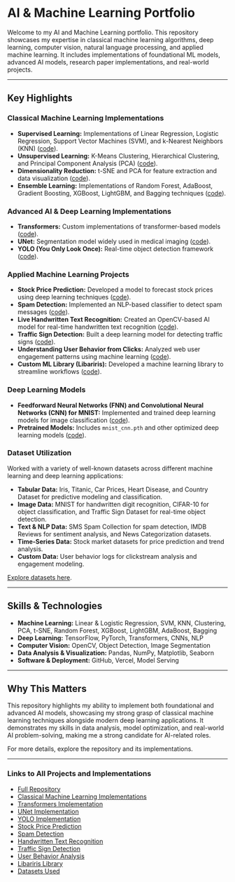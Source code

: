 # AI & Machine Learning Portfolio

Welcome to my AI and Machine Learning portfolio. This repository showcases my expertise in classical machine learning algorithms, deep learning, computer vision, natural language processing, and applied machine learning. It includes implementations of foundational ML models, advanced AI models, research paper implementations, and real-world projects.

---

## Key Highlights

### Classical Machine Learning Implementations
- **Supervised Learning:** Implementations of Linear Regression, Logistic Regression, Support Vector Machines (SVM), and k-Nearest Neighbors (KNN) ([code](link_here)).
- **Unsupervised Learning:** K-Means Clustering, Hierarchical Clustering, and Principal Component Analysis (PCA) ([code](link_here)).
- **Dimensionality Reduction:** t-SNE and PCA for feature extraction and data visualization ([code](link_here)).
- **Ensemble Learning:** Implementations of Random Forest, AdaBoost, Gradient Boosting, XGBoost, LightGBM, and Bagging techniques ([code](link_here)).

### Advanced AI & Deep Learning Implementations
- **Transformers:** Custom implementations of transformer-based models ([code](link_here)).
- **UNet:** Segmentation model widely used in medical imaging ([code](link_here)).
- **YOLO (You Only Look Once):** Real-time object detection framework ([code](link_here)).

### Applied Machine Learning Projects
- **Stock Price Prediction:** Developed a model to forecast stock prices using deep learning techniques ([code](link_here)).
- **Spam Detection:** Implemented an NLP-based classifier to detect spam messages ([code](link_here)).
- **Live Handwritten Text Recognition:** Created an OpenCV-based AI model for real-time handwritten text recognition ([code](link_here)).
- **Traffic Sign Detection:** Built a deep learning model for detecting traffic signs ([code](link_here)).
- **Understanding User Behavior from Clicks:** Analyzed web user engagement patterns using machine learning ([code](link_here)).
- **Custom ML Library (Libariris):** Developed a machine learning library to streamline workflows ([code](link_here)).

### Deep Learning Models
- **Feedforward Neural Networks (FNN) and Convolutional Neural Networks (CNN) for MNIST:** Implemented and trained deep learning models for image classification ([code](link_here)).
- **Pretrained Models:** Includes `mnist_cnn.pth` and other optimized deep learning models ([code](link_here)).

### Dataset Utilization
Worked with a variety of well-known datasets across different machine learning and deep learning applications:
- **Tabular Data:** Iris, Titanic, Car Prices, Heart Disease, and Country Dataset for predictive modeling and classification.
- **Image Data:** MNIST for handwritten digit recognition, CIFAR-10 for object classification, and Traffic Sign Dataset for real-time object detection.
- **Text & NLP Data:** SMS Spam Collection for spam detection, IMDB Reviews for sentiment analysis, and News Categorization datasets.
- **Time-Series Data:** Stock market datasets for price prediction and trend analysis.
- **Custom Data:** User behavior logs for clickstream analysis and engagement modeling.

[Explore datasets here](link_here).

---

## Skills & Technologies
- **Machine Learning:** Linear & Logistic Regression, SVM, KNN, Clustering, PCA, t-SNE, Random Forest, XGBoost, LightGBM, AdaBoost, Bagging
- **Deep Learning:** TensorFlow, PyTorch, Transformers, CNNs, NLP
- **Computer Vision:** OpenCV, Object Detection, Image Segmentation
- **Data Analysis & Visualization:** Pandas, NumPy, Matplotlib, Seaborn
- **Software & Deployment:** GitHub, Vercel, Model Serving

---

## Why This Matters
This repository highlights my ability to implement both foundational and advanced AI models, showcasing my strong grasp of classical machine learning techniques alongside modern deep learning applications. It demonstrates my skills in data analysis, model optimization, and real-world AI problem-solving, making me a strong candidate for AI-related roles.

For more details, explore the repository and its implementations.

---

### Links to All Projects and Implementations
- [Full Repository](link_here)
- [Classical Machine Learning Implementations](link_here)
- [Transformers Implementation](link_here)
- [UNet Implementation](link_here)
- [YOLO Implementation](link_here)
- [Stock Price Prediction](link_here)
- [Spam Detection](link_here)
- [Handwritten Text Recognition](link_here)
- [Traffic Sign Detection](link_here)
- [User Behavior Analysis](link_here)
- [Libariris Library](link_here)
- [Datasets Used](link_here)

